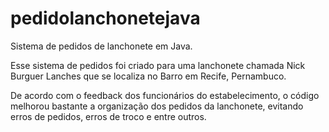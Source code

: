 # pedidolanchonetejava
Sistema de pedidos de lanchonete em Java.

Esse sistema de pedidos foi criado para uma lanchonete chamada Nick Burguer Lanches que se localiza no Barro em Recife, Pernambuco. 

De acordo com o feedback dos funcionários do estabelecimento, o código melhorou bastante a organização dos pedidos da lanchonete, evitando erros de pedidos, erros de troco e entre outros.
